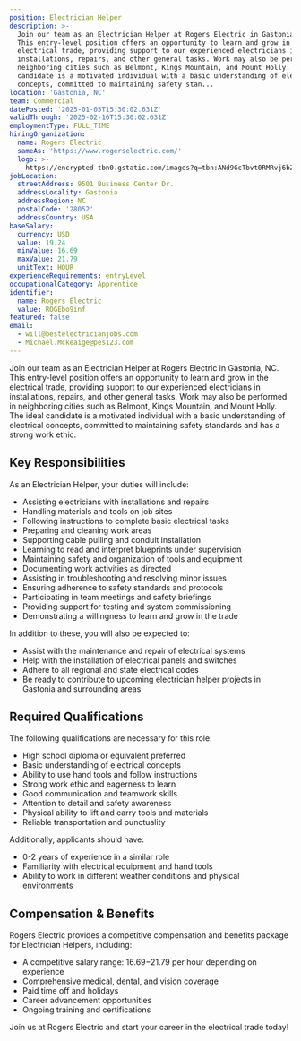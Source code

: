 ```yaml
---
position: Electrician Helper
description: >-
  Join our team as an Electrician Helper at Rogers Electric in Gastonia, NC.
  This entry-level position offers an opportunity to learn and grow in the
  electrical trade, providing support to our experienced electricians in
  installations, repairs, and other general tasks. Work may also be performed in
  neighboring cities such as Belmont, Kings Mountain, and Mount Holly. The ideal
  candidate is a motivated individual with a basic understanding of electrical
  concepts, committed to maintaining safety stan...
location: 'Gastonia, NC'
team: Commercial
datePosted: '2025-01-05T15:30:02.631Z'
validThrough: '2025-02-16T15:30:02.631Z'
employmentType: FULL_TIME
hiringOrganization:
  name: Rogers Electric
  sameAs: 'https://www.rogerselectric.com/'
  logo: >-
    https://encrypted-tbn0.gstatic.com/images?q=tbn:ANd9GcTbvt0RMRvj6bZdL81Q6HJeRVl_qflQIGgp9w&s
jobLocation:
  streetAddress: 9501 Business Center Dr.
  addressLocality: Gastonia
  addressRegion: NC
  postalCode: '28052'
  addressCountry: USA
baseSalary:
  currency: USD
  value: 19.24
  minValue: 16.69
  maxValue: 21.79
  unitText: HOUR
experienceRequirements: entryLevel
occupationalCategory: Apprentice
identifier:
  name: Rogers Electric
  value: ROGEbo9inf
featured: false
email:
  - will@bestelectricianjobs.com
  - Michael.Mckeaige@pes123.com
---
```




Join our team as an Electrician Helper at Rogers Electric in Gastonia, NC. This entry-level position offers an opportunity to learn and grow in the electrical trade, providing support to our experienced electricians in installations, repairs, and other general tasks. Work may also be performed in neighboring cities such as Belmont, Kings Mountain, and Mount Holly. The ideal candidate is a motivated individual with a basic understanding of electrical concepts, committed to maintaining safety standards and has a strong work ethic. 

## Key Responsibilities
As an Electrician Helper, your duties will include: 

- Assisting electricians with installations and repairs
- Handling materials and tools on job sites
- Following instructions to complete basic electrical tasks
- Preparing and cleaning work areas
- Supporting cable pulling and conduit installation
- Learning to read and interpret blueprints under supervision
- Maintaining safety and organization of tools and equipment
- Documenting work activities as directed
- Assisting in troubleshooting and resolving minor issues
- Ensuring adherence to safety standards and protocols
- Participating in team meetings and safety briefings
- Providing support for testing and system commissioning
- Demonstrating a willingness to learn and grow in the trade

In addition to these, you will also be expected to: 

- Assist with the maintenance and repair of electrical systems
- Help with the installation of electrical panels and switches
- Adhere to all regional and state electrical codes
- Be ready to contribute to upcoming electrician helper projects in Gastonia and surrounding areas

## Required Qualifications
The following qualifications are necessary for this role:

- High school diploma or equivalent preferred
- Basic understanding of electrical concepts
- Ability to use hand tools and follow instructions
- Strong work ethic and eagerness to learn
- Good communication and teamwork skills
- Attention to detail and safety awareness
- Physical ability to lift and carry tools and materials
- Reliable transportation and punctuality

Additionally, applicants should have:

- 0-2 years of experience in a similar role
- Familiarity with electrical equipment and hand tools
- Ability to work in different weather conditions and physical environments

## Compensation & Benefits
Rogers Electric provides a competitive compensation and benefits package for Electrician Helpers, including:

- A competitive salary range: $16.69-$21.79 per hour depending on experience
- Comprehensive medical, dental, and vision coverage
- Paid time off and holidays
- Career advancement opportunities
- Ongoing training and certifications

Join us at Rogers Electric and start your career in the electrical trade today!
